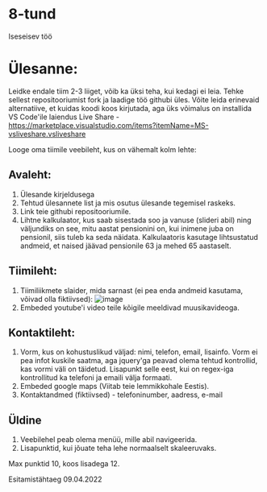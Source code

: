 # 8-tund
Iseseisev töö


# Ülesanne: 
Leidke endale tiim 2-3 liiget, võib ka üksi teha, kui kedagi ei leia. Tehke sellest repositooriumist fork ja laadige töö githubi üles. Võite leida erinevaid alternatiive, et kuidas koodi koos kirjutada, aga üks võimalus on installida VS Code'ile laiendus Live Share - https://marketplace.visualstudio.com/items?itemName=MS-vsliveshare.vsliveshare

Looge oma tiimile veebileht, kus on vähemalt kolm lehte: 
## Avaleht:
1. Ülesande kirjeldusega
1. Tehtud ülesannete list ja mis osutus ülesande tegemisel raskeks.
1. Link teie githubi repositooriumile.
1. Lihtne kalkulaator, kus saab sisestada soo ja vanuse (slideri abil) ning väljundiks on see, mitu aastat pensionini on, kui inimene juba on pensionil, siis tuleb ka seda näidata. Kalkulaatoris kasutage lihtsustatud andmeid, et naised jäävad pensionile 63 ja mehed 65 aastaselt. 


## Tiimileht:
1. Tiimiliikmete slaider, mida sarnast (ei pea enda andmeid kasutama, võivad olla fiktiivsed): ![image](https://user-images.githubusercontent.com/46881542/114979479-9ad58e00-9e93-11eb-919e-23ff19cf9265.png)
1. Embeded youtube'i video teile kõigile meeldivad muusikavideoga. 


## Kontaktileht:
1. Vorm, kus on kohustuslikud väljad: nimi, telefon, email, lisainfo. Vorm ei pea infot kuskile saatma, aga jquery'ga peavad olema tehtud kontrollid, kas vormi väli on täidetud. Lisapunkt selle eest, kui on regex-iga kontrollitud ka telefoni ja emaili välja formaati.
1. Embeded google maps (Viitab teie lemmikkohale Eestis).
1. Kontaktandmed (fiktiivsed) - telefoninumber, aadress, e-mail


## Üldine
1. Veebilehel peab olema menüü, mille abil navigeerida. 
1. Lisapunktid, kui jõuate teha lehe normaalselt skaleeruvaks. 

Max punktid 10, koos lisadega 12.

Esitamistähtaeg 09.04.2022
